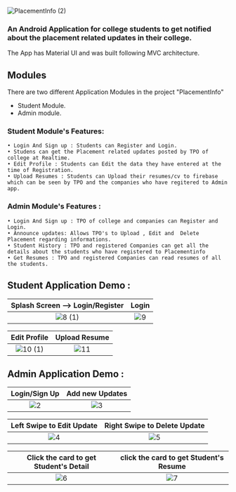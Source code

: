 
![PlacementInfo (2)](https://user-images.githubusercontent.com/72512227/188818842-c8e301ac-2cd3-480e-be9e-0c625c088f07.png)

### An Android Application for college students to get notified about the placement related updates in their college.
The App has Material UI and was built following MVC architecture.

## Modules
There are two different Application Modules in the project "PlacementInfo"
- Student Module. 
- Admin module. 

### Student Module's Features: 
    • Login And Sign up : Students can Register and Login.   
    • Studens can get the Placement related updates posted by TPO of college at Realtime.
    • Edit Profile : Students can Edit the data they have entered at the time of Registration.   
    • Upload Resumes : Students can Upload their resumes/cv to firebase which can be seen by TPO and the companies who have regitered to Admin app.
    
    
### Admin Module's Features :
    • Login And Sign up : TPO of college and companies can Register and Login.
    • Announce updates: Allows TPO's to Upload , Edit and  Delete Placement regarding informations. 
    • Student History : TPO and registered Companies can get all the details about the students who have registered to Placementinfo
    • Get Resumes : TPO and registered Companies can read resumes of all the students.
    
## Student Application Demo :




Splash Screen --> Login/Register    |  Login
:-------------------------:|:-------------------------:
![8 (1)](https://user-images.githubusercontent.com/72512227/188828078-4e9345d1-019a-4c22-b042-6440a479a545.gif)  |   ![9](https://user-images.githubusercontent.com/72512227/188827631-15a2728b-ec2b-4e77-a065-a705ad73804d.gif)




Edit Profile         |           Upload Resume 
:-------------------------:|:-------------------------:
![10 (1)](https://user-images.githubusercontent.com/72512227/188830834-6dbefba6-b6d4-4a54-b475-25ecf3366691.gif)   |   ![11](https://user-images.githubusercontent.com/72512227/188831183-ee1b3c52-c444-454c-ba4e-7c61a29aeac8.gif)



## Admin Application Demo :


 
Login/Sign Up            |   Add new Updates 
:-------------------------:|:-------------------------:
![2](https://user-images.githubusercontent.com/72512227/188834078-1628cfe6-8569-471f-a236-07db3251a5b8.gif)  |  ![3](https://user-images.githubusercontent.com/72512227/188834435-41db8049-9d11-4a14-ae32-7d8a24026b56.gif)


Left Swipe to Edit Update              | Right Swipe to Delete Update
:-------------------------:|:-------------------------:
![4](https://user-images.githubusercontent.com/72512227/188835669-0df7ad5c-819c-40bb-a8bc-bb722ebfe287.gif)  | ![5](https://user-images.githubusercontent.com/72512227/188836406-0e924a7f-aeea-4dc0-8d80-7d6bd407b1d2.gif)


Click the card to get Student's Detail             |  click the card to get Student's Resume 
:-------------------------:|:-------------------------:
![6](https://user-images.githubusercontent.com/72512227/188837416-bf7012dc-a3cb-4ee5-a2cf-de9e03b5f8ef.gif)  |  ![7](https://user-images.githubusercontent.com/72512227/188837872-1106cada-7e07-4652-8aa6-aa156ced5843.gif)

    
    
   



